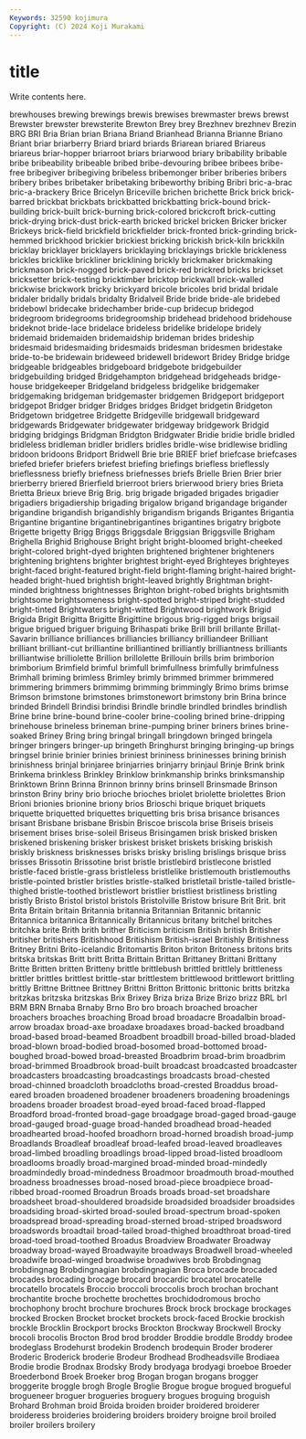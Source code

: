 ```yaml
---
Keywords: 32590 kojimura
Copyright: (C) 2024 Koji Murakami
---
```


# title

Write contents here.



brewhouses brewing brewings brewis brewises brewmaster brews
brewst Brewster brewster brewsterite Brewton Brey brey Brezhnev brezhnev Brezin
BRG BRI Bria Brian brian Briana Briand Brianhead Brianna Brianne
Briano Briant briar briarberry Briard briard briards Briarean briared Briareus
briareus briar-hopper briarroot briars briarwood briary bribability bribable bribe bribeability
bribeable bribed bribe-devouring bribee bribees bribe-free bribegiver bribegiving bribeless bribemonger
briber briberies bribers bribery bribes bribetaker bribetaking bribeworthy bribing Bribri
bric-a-brac bric-a-brackery Brice Bricelyn Briceville brichen brichette Brick brick brick-barred
brickbat brickbats brickbatted brickbatting brick-bound brick-building brick-built brick-burning brick-colored brickcroft
brick-cutting brick-drying brick-dust brick-earth bricked brickel bricken Bricker bricker Brickeys
brick-field brickfield brickfielder brick-fronted brick-grinding brick-hemmed brickhood brickier brickiest bricking
brickish brick-kiln brickkiln bricklay bricklayer bricklayers bricklaying bricklayings brickle brickleness
brickles bricklike brickliner bricklining brickly brickmaker brickmaking brickmason brick-nogged brick-paved
brick-red brickred bricks brickset bricksetter brick-testing bricktimber bricktop brickwall brick-walled
brickwise brickwork bricky brickyard bricole bricoles brid bridal bridale bridaler
bridally bridals bridalty Bridalveil Bride bride bride-ale bridebed bridebowl bridecake
bridechamber bride-cup bridecup bridegod bridegroom bridegrooms bridegroomship bridehead bridehood bridehouse
brideknot bride-lace bridelace brideless bridelike bridelope bridely bridemaid bridemaiden bridemaidship
brideman brides brideship bridesmaid bridesmaiding bridesmaids bridesman bridesmen bridestake bride-to-be
bridewain brideweed bridewell bridewort Bridey Bridge bridge bridgeable bridgeables bridgeboard
bridgebote bridgebuilder bridgebuilding bridged Bridgehampton bridgehead bridgeheads bridge-house bridgekeeper Bridgeland
bridgeless bridgelike bridgemaker bridgemaking bridgeman bridgemaster bridgemen Bridgeport bridgeport bridgepot
Bridger bridger Bridges bridges Bridget bridgetin Bridgeton Bridgetown bridgetree Bridgette
Bridgeville bridgewall bridgeward bridgewards Bridgewater bridgewater bridgeway bridgework Bridgid bridging
bridgings Bridgman Bridgton Bridgwater Bridie bridie bridle bridled bridleless bridleman
bridler bridlers bridles bridle-wise bridlewise bridling bridoon bridoons Bridport Bridwell
Brie brie BRIEF brief briefcase briefcases briefed briefer briefers briefest
briefing briefings briefless brieflessly brieflessness briefly briefness briefnesses briefs Brielle
Brien Brier brier brierberry briered Brierfield brierroot briers brierwood briery
bries Brieta Brietta Brieux brieve Brig Brig. brig brigade brigaded
brigades brigadier brigadiers brigadiership brigading brigalow brigand brigandage brigander brigandine
brigandish brigandishly brigandism brigands Brigantes Brigantia Brigantine brigantine brigantinebrigantines brigantines
brigatry brigbote Brigette brigetty Brigg Briggs Briggsdale Briggsian Briggsville Brigham
Brighella Brighid Brighouse Bright bright bright-bloomed bright-cheeked bright-colored bright-dyed brighten
brightened brightener brighteners brightening brightens brighter brightest bright-eyed Brighteyes brighteyes
bright-faced bright-featured bright-field bright-flaming bright-haired bright-headed bright-hued brightish bright-leaved brightly
Brightman bright-minded brightness brightnesses Brighton bright-robed brights brightsmith brightsome brightsomeness
bright-spotted bright-striped bright-studded bright-tinted Brightwaters bright-witted Brightwood brightwork Brigid Brigida
Brigit Brigitta Brigitte Brigittine brigous brig-rigged brigs brigsail brigue brigued
briguer briguing Brihaspati brike Brill brill brillante Brillat-Savarin brilliance brilliances
brilliancies brilliancy brilliandeer Brilliant brilliant brilliant-cut brilliantine brilliantined brilliantly brilliantness
brilliants brilliantwise brilliolette Brillion brillolette Brillouin brills brim brimborion brimborium
Brimfield brimful brimfull brimfullness brimfully brimfulness Brimhall briming brimless Brimley
brimly brimmed brimmer brimmered brimmering brimmers brimmimg brimming brimmingly Brimo
brims brimse Brimson brimstone brimstones brimstonewort brimstony brin Brina brince
brinded Brindell Brindisi brindisi Brindle brindle brindled brindles brindlish Brine
brine brine-bound brine-cooler brine-cooling brined brine-dripping brinehouse brineless brineman brine-pumping
briner briners brines brine-soaked Briney Bring bring bringal bringall bringdown
bringed bringela bringer bringers bringer-up bringeth Bringhurst bringing bringing-up brings
bringsel brinie brinier brinies briniest brininess brininesses brining brinish brinishness
brinjal brinjaree brinjarries brinjarry brinjaul Brinje Brink brink Brinkema brinkless
Brinkley Brinklow brinkmanship brinks brinksmanship Brinktown Brinn Brinna Brinnon brinny
brins brinsell Brinsmade Brinson brinston Briny briny brio brioche brioches
briolet briolette briolettes Brion Brioni brionies brionine briony brios Brioschi
brique briquet briquets briquette briquetted briquettes briquetting bris brisa brisance
brisances brisant Brisbane brisbane Brisbin Briscoe briscola brise Briseis briseis
brisement brises brise-soleil Briseus Brisingamen brisk brisked brisken briskened briskening
brisker briskest brisket briskets brisking briskish briskly briskness brisknesses brisks
brisky brisling brislings brisque briss brisses Brissotin Brissotine brist bristle
bristlebird bristlecone bristled bristle-faced bristle-grass bristleless bristlelike bristlemouth bristlemouths bristle-pointed
bristler bristles bristle-stalked bristletail bristle-tailed bristle-thighed bristle-toothed bristlewort bristlier bristliest
bristliness bristling bristly Bristo Bristol bristol bristols Bristolville Bristow brisure
Brit Brit. brit Brita Britain britain Britannia britannia Britannian Britannic
britannic Britannica britannica Britannically Britannicus britany britchel britches britchka brite
Brith brith brither Briticism briticism British british Britisher britisher britishers
Britishhood Britishism British-israel Britishly Britishness Britney Britni Brito-icelandic Britomartis Briton
briton Britoness britons brits britska britskas Britt britt Britta Brittain
Brittan Brittaney Brittani Brittany Britte Britten britten Britteny brittle brittlebush
brittled brittlely brittleness brittler brittles brittlest brittle-star brittlestem brittlewood brittlewort
brittling brittly Brittne Brittnee Brittney Brittni Britton Brittonic brittonic britts
britzka britzkas britzska britzskas Brix Brixey Briza briza Brize Brizo
brizz BRL brl BRM BRN Brnaba Brnaby Brno Bro bro
broach broached broacher broachers broaches broaching Broad broad broadacre Broadalbin
broad-arrow broadax broad-axe broadaxe broadaxes broad-backed broadband broad-based broad-beamed Broadbent
broadbill broad-billed broad-bladed broad-blown broad-bodied broad-bosomed broad-bottomed broad-boughed broad-bowed broad-breasted
Broadbrim broad-brim broadbrim broad-brimmed Broadbrook broad-built broadcast broadcasted broadcaster broadcasters
broadcasting broadcastings broadcasts broad-chested broad-chinned broadcloth broadcloths broad-crested Broaddus broad-eared
broaden broadened broadener broadeners broadening broadenings broadens broader broadest broad-eyed
broad-faced broad-flapped Broadford broad-fronted broad-gage broadgage broad-gaged broad-gauge broad-gauged broad-guage
broad-handed broadhead broad-headed broadhearted broad-hoofed broadhorn broad-horned broadish broad-jump Broadlands
Broadleaf broadleaf broad-leafed broad-leaved broadleaves broad-limbed broadling broadlings broad-lipped broad-listed
broadloom broadlooms broadly broad-margined broad-minded broad-mindedly broadmindedly broad-mindedness Broadmoor broadmouth
broad-mouthed broadness broadnesses broad-nosed broad-piece broadpiece broad-ribbed broad-roomed Broadrun Broads
broads broad-set broadshare broadsheet broad-shouldered broadside broadsided broadsider broadsides broadsiding
broad-skirted broad-souled broad-spectrum broad-spoken broadspread broad-spreading broad-sterned broad-striped broadsword broadswords
broadtail broad-tailed broad-thighed broadthroat broad-tired broad-toed broad-toothed Broadus Broadview Broadwater
Broadway broadway broad-wayed Broadwayite broadways Broadwell broad-wheeled broadwife broad-winged broadwise
broadwives brob Brobdingnag brobdingnag Brobdingnagian brobdingnagian Broca brocade brocaded brocades
brocading brocage brocard brocardic brocatel brocatelle brocatello brocatels Broccio broccoli
broccolis broch brochan brochant brochantite broche brochette brochettes brochidodromous brocho
brochophony brocht brochure brochures Brock brock brockage brockages brocked Brocken
Brocket brocket brockets brock-faced Brockie brockish brockle Brocklin Brockport brocks
Brockton Brockway Brockwell Brocky brocoli brocolis Brocton Brod brod brodder
Broddie broddle Broddy brodee brodeglass Brodehurst brodekin Brodench brodequin Broder
broderer Broderic Broderick broderie Brodeur Brodhead Brodheadsville Brodiaea Brodie brodie
Brodnax Brodsky Brody brodyaga brodyagi broeboe Broeder Broederbond Broek Broeker
brog Brogan brogan brogans brogger broggerite broggle brogh Brogle Broglie
Brogue brogue brogued brogueful brogueneer broguer brogueries broguery brogues broguing
broguish Brohard Brohman broid Broida broiden broider broidered broiderer broideress
broideries broidering broiders broidery broigne broil broiled broiler broilers broilery
